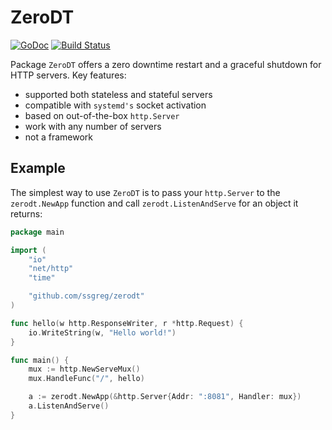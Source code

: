 # ZeroDT

[![GoDoc](https://godoc.org/github.com/ssgreg/zerodt?status.svg)](https://godoc.org/github.com/ssgreg/zerodt)
[![Build Status](https://travis-ci.org/ssgreg/zerodt.svg?branch=master)](https://travis-ci.org/ssgreg/zerodt)

Package `ZeroDT` offers a zero downtime restart and a graceful shutdown for HTTP servers. Key features:

* supported both stateless and stateful servers
* compatible with `systemd's` socket activation
* based on out-of-the-box `http.Server`
* work with any number of servers
* not a framework

## Example

The simplest way to use `ZeroDT` is to pass your `http.Server` to the `zerodt.NewApp` function and call `zerodt.ListenAndServe` for an object it returns:

```go
package main

import (
    "io"
    "net/http"
    "time"

    "github.com/ssgreg/zerodt"
)

func hello(w http.ResponseWriter, r *http.Request) {
    io.WriteString(w, "Hello world!")
}

func main() {
    mux := http.NewServeMux()
    mux.HandleFunc("/", hello)

    a := zerodt.NewApp(&http.Server{Addr: ":8081", Handler: mux})
    a.ListenAndServe()
}
```